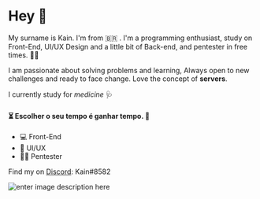 # Hey 👋

My surname is Kain. I'm from 🇧🇷 . I'm a programming enthusiast, study on Front-End, UI/UX Design and a little bit of Back-end, and pentester in free times. 👨‍💻

I am passionate about solving problems and learning, Always open to new challenges and ready to face change. 
Love the concept of **servers**. 

I currently study for *medicine* 🩺

#### ⏳ Escolher o seu tempo é ganhar tempo. 🧠

 - 💻 Front-End
 - 🎨 UI/UX
 - 🐱‍💻 Pentester

Find my on [Discord](https://discord.com):
Kain#8582

![enter image description here](https://miro.medium.com/max/680/0*7Q3yvSIv_t0ioJ-Z.gif)
